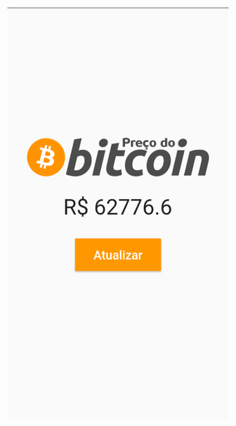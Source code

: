 
![alt text](https://github.com/ffelipedev/precoBitcoin/blob/master/Screenshot_20200809-145923.png)

